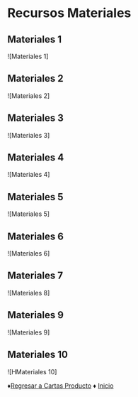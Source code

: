 # Recursos Materiales

## Materiales 1

![Materiales 1]

## Materiales 2

![Materiales 2]

## Materiales 3

![Materiales 3]

## Materiales 4

![Materiales 4]

## Materiales 5

![Materiales 5]

## Materiales 6

![Materiales 6]

## Materiales 7

![Materiales 8]

## Materiales 9

![Materiales 9]

## Materiales 10

![HMateriales 10]

♦[Regresar a Cartas Producto](https://github.com/Edwin-Lines/Proyecto-And-Then...-/tree/main/Documentaci%C3%B3n/8.%20Cartas%20finales%20o%20producidas%20(Producto%20final) "Cartas Finales") ♦ [Inicio](https://github.com/Edwin-Lines/Proyecto-And-Then...- "Inicio")

